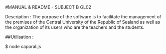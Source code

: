 #MANUAL & README - SUBJECT B GL02

Description : The purpose of the software is to facilitate the management of the premises of the Central University of the Republic of Sealand as well as the organization of its users who are the teachers and the students.

##Utilisation :

$ node caporal.js <command> <args>